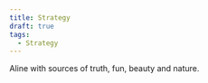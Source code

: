 ```yaml
---
title: Strategy
draft: true
tags:
  - Strategy
---
```

Aline with sources of truth, fun, beauty and nature. 